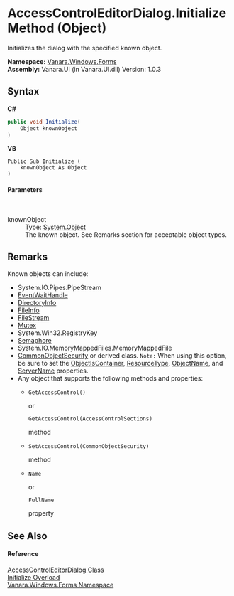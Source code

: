 # AccessControlEditorDialog.Initialize Method (Object)
 

Initializes the dialog with the specified known object.

**Namespace:**&nbsp;<a href="c580cf52-4028-70db-28d0-f9b1abc03861">Vanara.Windows.Forms</a><br />**Assembly:**&nbsp;Vanara.UI (in Vanara.UI.dll) Version: 1.0.3

## Syntax

**C#**<br />
``` C#
public void Initialize(
	Object knownObject
)
```

**VB**<br />
``` VB
Public Sub Initialize ( 
	knownObject As Object
)
```


#### Parameters
&nbsp;<dl><dt>knownObject</dt><dd>Type: <a href="http://msdn2.microsoft.com/en-us/library/e5kfa45b" target="_blank">System.Object</a><br />The known object. See Remarks section for acceptable object types.</dd></dl>

## Remarks
Known objects can include:
&nbsp;<ul><li>System.IO.Pipes.PipeStream</li><li><a href="http://msdn2.microsoft.com/en-us/library/73zz66k2" target="_blank">EventWaitHandle</a></li><li><a href="http://msdn2.microsoft.com/en-us/library/8s2fzb02" target="_blank">DirectoryInfo</a></li><li><a href="http://msdn2.microsoft.com/en-us/library/akth6b1k" target="_blank">FileInfo</a></li><li><a href="http://msdn2.microsoft.com/en-us/library/y0bs3w9t" target="_blank">FileStream</a></li><li><a href="http://msdn2.microsoft.com/en-us/library/01985e8f" target="_blank">Mutex</a></li><li>System.Win32.RegistryKey</li><li><a href="http://msdn2.microsoft.com/en-us/library/kt3k0k2h" target="_blank">Semaphore</a></li><li>System.IO.MemoryMappedFiles.MemoryMappedFile</li><li><a href="http://msdn2.microsoft.com/en-us/library/2z9wa9db" target="_blank">CommonObjectSecurity</a> or derived class. `Note:` When using this option, be sure to set the <a href="6961d888-694c-dfb8-1f62-255782685cab">ObjectIsContainer</a>, <a href="2776f270-7028-ec59-9947-28b0ac8d4c6f">ResourceType</a>, <a href="238afd6d-cbd6-9b05-944a-ba703f830bea">ObjectName</a>, and <a href="25661d07-f7d3-a2cc-da1e-4e999f108d9f">ServerName</a> properties.</li><li>Any object that supports the following methods and properties:
&nbsp;<ul><li>
```
GetAccessControl()
```
 or 
```
GetAccessControl(AccessControlSections)
```
 method</li><li>
```
SetAccessControl(CommonObjectSecurity)
```
 method</li><li>
```
Name
```
 or 
```
FullName
```
 property</li></ul></li></ul>

## See Also


#### Reference
<a href="050b03d3-dac8-f9da-5561-d0b211f945f0">AccessControlEditorDialog Class</a><br /><a href="24d76d23-bdb1-a82a-49e8-06fcc80a0615">Initialize Overload</a><br /><a href="c580cf52-4028-70db-28d0-f9b1abc03861">Vanara.Windows.Forms Namespace</a><br />